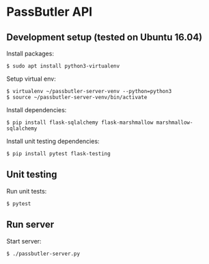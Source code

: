 # PassButler API

## Development setup (tested on Ubuntu 16.04)

Install packages:

    $ sudo apt install python3-virtualenv

Setup virtual env:

    $ virtualenv ~/passbutler-server-venv --python=python3
    $ source ~/passbutler-server-venv/bin/activate

Install dependencies:

    $ pip install flask-sqlalchemy flask-marshmallow marshmallow-sqlalchemy

Install unit testing dependencies:

    $ pip install pytest flask-testing

## Unit testing

Run unit tests:

    $ pytest

## Run server

Start server:

    $ ./passbutler-server.py
